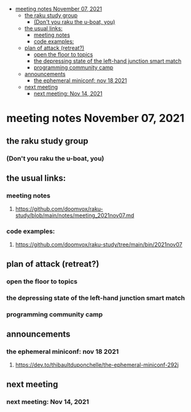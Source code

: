 - [meeting notes November 07, 2021](#org526ca17)
  - [the raku study group](#org23c7078)
    - [(Don't you raku the u-boat, you)](#orgae5bfe8)
  - [the usual links:](#orgb84e109)
    - [meeting notes](#org36ec29b)
    - [code examples:](#org087676c)
  - [plan of attack (retreat?)](#orgc441ffa)
    - [open the floor to topics](#org99f12a6)
    - [the depressing state of the left-hand junction smart match](#org681f3ec)
    - [programming community camp](#org36f30f9)
  - [announcements](#org41c84a1)
    - [the ephemeral miniconf: nov 18 2021](#org49c0690)
  - [next meeting](#org7dce41a)
    - [next meeting: Nov 14, 2021](#orgbd234ee)


<a id="org526ca17"></a>

# meeting notes November 07, 2021


<a id="org23c7078"></a>

## the raku study group


<a id="orgae5bfe8"></a>

### (Don't you raku the u-boat, you)


<a id="orgb84e109"></a>

## the usual links:


<a id="org36ec29b"></a>

### meeting notes

1.  <https://github.com/doomvox/raku-study/blob/main/notes/meeting_2021nov07.md>


<a id="org087676c"></a>

### code examples:

1.  <https://github.com/doomvox/raku-study/tree/main/bin/2021nov07>


<a id="orgc441ffa"></a>

## plan of attack (retreat?)


<a id="org99f12a6"></a>

### open the floor to topics


<a id="org681f3ec"></a>

### the depressing state of the left-hand junction smart match


<a id="org36f30f9"></a>

### programming community camp


<a id="org41c84a1"></a>

## announcements


<a id="org49c0690"></a>

### the ephemeral miniconf: nov 18 2021

1.  <https://dev.to/thibaultduponchelle/the-ephemeral-miniconf-292j>


<a id="org7dce41a"></a>

## next meeting


<a id="orgbd234ee"></a>

### next meeting: Nov 14, 2021
